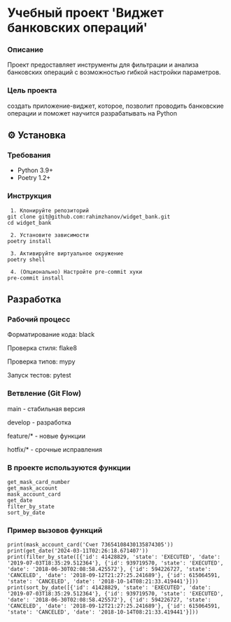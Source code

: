 # Учебный проект 'Виджет банковских операций'

### Описание
Проект предоставляет инструменты для фильтрации и анализа банковских операций с возможностью гибкой настройки параметров.

### Цель проекта
создать приложение-виджет, которое, позволит проводить банковские операции
и поможет научится разрабатывать на Python

## ⚙️ Установка

### Требования
- Python 3.9+
- Poetry 1.2+

### Инструкция
```
 1. Клонируйте репозиторий
git clone git@github.com:rahimzhanov/widget_bank.git
cd widget_bank

 2. Установите зависимости
poetry install

 3. Активируйте виртуальное окружение
poetry shell

 4. (Опционально) Настройте pre-commit хуки
pre-commit install

````
## Разработка
### Рабочий процесс

Форматирование кода: black

Проверка стиля: flake8 

Проверка типов: mypy

Запуск тестов: pytest

### Ветвление (Git Flow)
main - стабильная версия

develop - разработка

feature/* - новые функции

hotfix/* - срочные исправления
### В проекте используются функции
```
get_mask_card_number
get_mask_account
mask_account_card
get_date
filter_by_state
sort_by_date
```
### Пример вызовов функций
```
print(mask_account_card('Счет 73654108430135874305'))
print(get_date('2024-03-11T02:26:18.671407'))
print(filter_by_state([{'id': 41428829, 'state': 'EXECUTED', 'date': '2019-07-03T18:35:29.512364'}, {'id': 939719570, 'state': 'EXECUTED', 'date': '2018-06-30T02:08:58.425572'}, {'id': 594226727, 'state': 'CANCELED', 'date': '2018-09-12T21:27:25.241689'}, {'id': 615064591, 'state': 'CANCELED', 'date': '2018-10-14T08:21:33.419441'}]))
print(sort_by_date([{'id': 41428829, 'state': 'EXECUTED', 'date': '2019-07-03T18:35:29.512364'}, {'id': 939719570, 'state': 'EXECUTED', 'date': '2018-06-30T02:08:58.425572'}, {'id': 594226727, 'state': 'CANCELED', 'date': '2018-09-12T21:27:25.241689'}, {'id': 615064591, 'state': 'CANCELED', 'date': '2018-10-14T08:21:33.419441'}]))
```